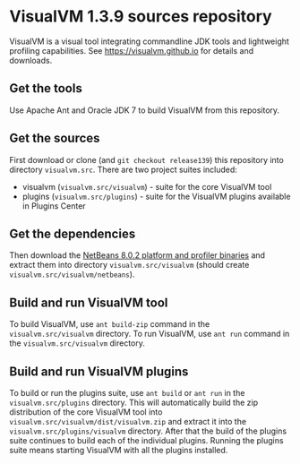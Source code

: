 # VisualVM 1.3.9 sources repository

VisualVM is a visual tool integrating commandline JDK tools and lightweight profiling capabilities. See https://visualvm.github.io for details and downloads.

## Get the tools

Use Apache Ant and Oracle JDK 7 to build VisualVM from this repository.

## Get the sources

First download or clone (and `git checkout release139`) this repository into directory `visualvm.src`. There are two project suites included:
  * visualvm (`visualvm.src/visualvm`) - suite for the core VisualVM tool
  * plugins (`visualvm.src/plugins`) - suite for the VisualVM plugins available in Plugins Center

## Get the dependencies
  
Then download the [NetBeans 8.0.2 platform and profiler binaries](https://github.com/visualvm/visualvm.src/releases/download/1.3.9/nb802_visualvm_02102016.zip) and extract them into directory `visualvm.src/visualvm` (should create `visualvm.src/visualvm/netbeans`).

## Build and run VisualVM tool

To build VisualVM, use `ant build-zip` command in the `visualvm.src/visualvm` directory. To run VisualVM, use `ant run` command in the `visualvm.src/visualvm` directory.

## Build and run VisualVM plugins

To build or run the plugins suite, use `ant build` or `ant run` in the `visualvm.src/plugins` directory. This will automatically build the zip distribution of the core VisualVM tool into `visualvm.src/visualvm/dist/visualvm.zip` and extract it into the `visualvm.src/plugins/visualvm` directory. After that the build of the plugins suite continues to build each of the individual plugins. Running the plugins suite means starting VisualVM with all the plugins installed.
